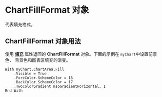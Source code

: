 
# ChartFillFormat 对象

代表填充格式。


## ChartFillFormat 对象用法

使用 **[填充](7a8ea56d-1b39-cc70-1fbc-7d1a488b1aba.md)** 属性返回的 **ChartFillFormat** 对象。下面的示例在 `myChart`中设置前景色、 背景色和图表区填充的渐变。


```
With myChart.ChartArea.Fill 
    .Visible = True 
    .ForeColor.SchemeColor = 15 
    .BackColor.SchemeColor = 17 
    .TwoColorGradient msoGradientHorizontal, 1 
End With
```

